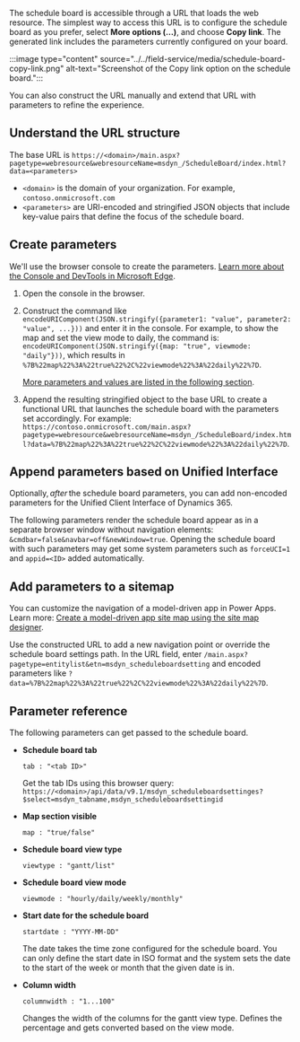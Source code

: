 <!-- In line 31, is a word missing? "...*after* the schedule board parameters, ..." Perhaps change to "after creating the schedule board parameters"? In the same line, it says "Unified Client Interface". I think it should be just "Unified Interface." -->
<!-- In line 33, "The following parameters render the schedule board appear..." Should it be "to appear"? -->

The schedule board is accessible through a URL that loads the web resource. The simplest way to access this URL is to configure the schedule board as you prefer, select **More options (&hellip;)**, and choose **Copy link**. The generated link includes the parameters currently configured on your board.

:::image type="content" source="../../field-service/media/schedule-board-copy-link.png" alt-text="Screenshot of the Copy link option on the schedule board.":::

You can also construct the URL manually and extend that URL with parameters to refine the experience.

## Understand the URL structure

The base URL is `https://<domain>/main.aspx?pagetype=webresource&webresourceName=msdyn_/ScheduleBoard/index.html?data=<parameters>`

- `<domain>` is the domain of your organization. For example, `contoso.onmicrosoft.com`
- `<parameters>` are URI-encoded and stringified JSON objects that include key-value pairs that define the focus of the schedule board.

## Create parameters

We'll use the browser console to create the parameters. [Learn more about the Console and DevTools in Microsoft Edge](/microsoft-edge/devtools-guide-chromium/console/).

1. Open the console in the browser.

1. Construct the command like `encodeURIComponent(JSON.stringify({parameter1: "value", parameter2: "value", ...}))` and enter it in the console. For example, to show the map and set the view mode to daily, the command is: `encodeURIComponent(JSON.stringify({map: "true", viewmode: "daily"}))`, which results in `%7B%22map%22%3A%22true%22%2C%22viewmode%22%3A%22daily%22%7D`.

   [More parameters and values are listed in the following section](#parameter-reference).

1. Append the resulting stringified object to the base URL to create a functional URL that launches the schedule board with the parameters set accordingly. For example: `https://contoso.onmicrosoft.com/main.aspx?pagetype=webresource&webresourceName=msdyn_/ScheduleBoard/index.html?data=%7B%22map%22%3A%22true%22%2C%22viewmode%22%3A%22daily%22%7D`.

## Append parameters based on Unified Interface

Optionally, *after* the schedule board parameters, you can add non-encoded parameters for the Unified Client Interface of Dynamics 365.

The following parameters render the schedule board appear as in a separate browser window without navigation elements: `&cmdbar=false&navbar=off&newWindow=true`. Opening the schedule board with such parameters may get some system parameters such as `forceUCI=1` and `appid=<ID>` added automatically.

## Add parameters to a sitemap

You can customize the navigation of a model-driven app in Power Apps. Learn more: [Create a model-driven app site map using the site map designer](/power-apps/maker/model-driven-apps/create-site-map-app).

Use the constructed URL to add a new navigation point or override the schedule board settings path. In the URL field, enter `/main.aspx?pagetype=entitylist&etn=msdyn_scheduleboardsetting` and encoded parameters like `?data=%7B%22map%22%3A%22true%22%2C%22viewmode%22%3A%22daily%22%7D`.

## Parameter reference

The following parameters can get passed to the schedule board.

- **Schedule board tab**

  `tab : "<tab ID>"`

  Get the tab IDs using this browser query: `https://<domain>/api/data/v9.1/msdyn_scheduleboardsettinges?$select=msdyn_tabname,msdyn_scheduleboardsettingid`

- **Map section visible**

  `map : "true/false"`

- **Schedule board view type**

  `viewtype : "gantt/list"`

- **Schedule board view mode**

  `viewmode : "hourly/daily/weekly/monthly"`

- **Start date for the schedule board**

  `startdate : "YYYY-MM-DD"`

  The date takes the time zone configured for the schedule board. You can only define the start date in ISO format and the system sets the date to the start of the week or month that the given date is in.

- **Column width**

  `columnwidth : "1...100"` 

  Changes the width of the columns for the gantt view type. Defines the percentage and gets converted based on the view mode.
